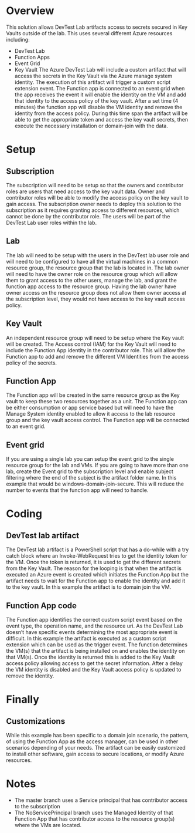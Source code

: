 # Overview
This solution allows DevTest Lab artifacts access to secrets secured in Key Vaults outside of the lab.
This uses several different Azure resources including:
-	DevTest Lab
-	Function Apps
-	Event Grid
-	Key Vault
The Azure DevTest Lab will include a custom artifact that will access the secrets in the Key Vault via the Azure manage system identity.  The execution of this artifact will trigger a custom script extension event.  The Function app is connected to an event grid when the app receives the event it will enable the identity on the VM and add that identity to the access policy of the key vault.  After a set time (4 minutes) the function app will disable the VM identity and remove the identity from the access policy.  During this time span the artifact will be able to get the appropriate token and access the key vault secrets, then execute the necessary installation or domain-join with the data.  

# Setup
## Subscription
The subscription will need to be setup so that the owners and contributor roles are users that need access to the key vault data.  Owner and contributor roles will be able to modify the access policy on the key vault to gain access.  The subscription owner needs to deploy this solution to the subscription as it requires granting access to different resources, which cannot be done by the contributor role.  The users will be part of the DevTest Lab user roles within the lab.
## Lab
The lab will need to be setup with the users in the DevTest lab user role and will need to be configured to have all the virtual machines in a common resource group, the resource group that the lab is located in.  The lab owner will need to have the owner role on the resource group which will allow them to grant access to the other users, manage the lab, and grant the function app access to the resource group.  Having the lab owner have owner access on the resource group does not allow them owner access at the subscription level, they would not have access to the key vault access policy.
## Key Vault
An independent resource group will need to be setup where the Key vault will be created.  The Access control (IAM) for the Key Vault will need to include the Function App identity in the contributor role.  This will allow the Function app to add and remove the different VM Identities from the access policy of the secrets.
## Function App
The Function app will be created in the same resource group as the Key vault to keep these two resources together as a unit.  The Function app can be either consumption or app service based but will need to have the Manage System identity enabled to allow it access to the lab resource group and the key vault access control.  The Function app will be connected to an event grid.
## Event grid
If you are using a single lab you can setup the event grid to the single resource group for the lab and VMs.  If you are going to have more than one lab, create the Event grid to the subscription level and enable subject filtering where the end of the subject is the artifact folder name.  In this example that would be windows-domain-join-secure.  This will reduce the number to events that the function app will need to handle.

# Coding
## DevTest lab artifact
The DevTest lab artifact is a PowerShell script that has a do-while with a try catch block where an Invoke-WebRequest tries to get the identity token for the VM.  Once the token is returned, it is used to get the different secrets from the Key Vault.  The reason for the looping is that when the artifact is executed an Azure event is created which initiates the Function App but the artifact needs to wait for the Function app to enable the identity and add it to the key vault.  In this example the artifact is to domain join the VM.
## Function App code
The Function app identifies the correct custom script event based on the event type, the operation name, and the resource uri.  As the DevTest Lab doesn’t have specific events determining the most appropriate event is difficult.  In this example the artifact is executed as a custom script extension which can be used as the trigger event. The function determines the VM(s) that the artifact is being installed on and enables the identity on that VM(s).  Once the identity is returned this is added to the Key Vault access policy allowing access to get the secret information.  After a delay the VM identity is disabled and the Key Vault access policy is updated to remove the identity.
# Finally
## Customizations
While this example has been specific to a domain join scenario, the pattern, of using the Function App as the access manager, can be used in other scenarios depending of your needs.  The artifact can be easily customized to install other software, gain access to secure locations, or modify Azure resources.

# Notes
- The master branch uses a Service principal that has contributor access to the subscription
- The NoServicePrincipal branch uses the Managed Identity of that Function App that has contributor access to the resource group(s) where the VMs are located.